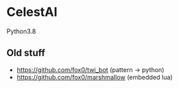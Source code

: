 # CelestAI

Python3.8

## Old stuff
* https://github.com/fox0/twi_bot (pattern -> python)
* https://github.com/fox0/marshmallow (embedded lua)
